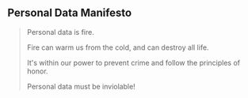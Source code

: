 ## Personal Data Manifesto

> Personal data is fire.
>
> Fire can warm us from the cold, and can destroy all life.
>
> It's within our power to prevent crime and follow the principles of honor.
>
> Personal data must be inviolable!